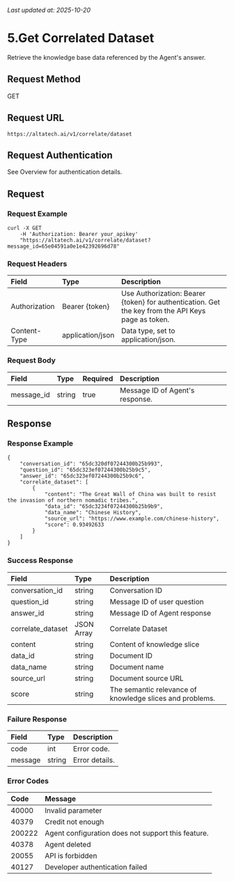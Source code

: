 _Last updated at: 2025-10-20_

# **5.Get Correlated Dataset**

Retrieve the knowledge base data referenced by the Agent's answer.

## **Request Method**

GET

## **Request URL**

`https://altatech.ai/v1/correlate/dataset`

## **Request Authentication**

See Overview for authentication details.

## **Request**

### **Request Example**

```
curl -X GET 
	-H 'Authorization: Bearer your_apikey' 		
	"https://altatech.ai/v1/correlate/dataset?message_id=65e04591a0e1e42392696d78"
```

### **Request Headers**

| Field | Type | Description |
| :---- | :---- | :---- |
| Authorization | Bearer {token} | Use Authorization: Bearer {token} for authentication. Get the key from the API Keys page as token. |
| Content-Type | application/json | Data type, set to application/json. |

### **Request Body**

| Field | Type | Required | Description |
| :---- | :---- | :---- | :---- |
| message\_id | string | true | Message ID of Agent's response. |

## **Response**

### **Response Example**

```
{
    "conversation_id": "65dc320df07244300b25b993",
    "question_id": "65dc323ef07244300b25b9c5",
    "answer_id": "65dc323ef07244300b25b9c6",
    "correlate_dataset": [
        {
            "content": "The Great Wall of China was built to resist the invasion of northern nomadic tribes.",
            "data_id": "65dc3234f07244300b25b9b9",
            "data_name": "Chinese History",
            "source_url": "https://www.example.com/chinese-history",
            "score": 0.93492633
        }
    ]
}
```

### **Success Response**

| Field | Type | Description |
| :---- | :---- | :---- |
| conversation\_id | string | Conversation ID |
| question\_id | string | Message ID of user question |
| answer\_id | string | Message ID of Agent response |
| correlate\_dataset | JSON Array | Correlate Dataset |
|     content | string | Content of knowledge slice |
|     data\_id | string | Document ID |
|     data\_name | string | Document name |
|     source\_url | string | Document source URL |
|     score | string | The semantic relevance of knowledge slices and problems. |

### **Failure Response**

| Field | Type | Description |
| :---- | :---- | :---- |
| code | int | Error code. |
| message | string | Error details. |

### **Error Codes**

| Code | Message |
| :---- | :---- |
| 40000 | Invalid parameter |
| 40379 | Credit not enough |
| 200222 | Agent configuration does not support this feature. |
| 40378 | Agent deleted |
| 20055 | API is forbidden |
| 40127 | Developer authentication failed |
